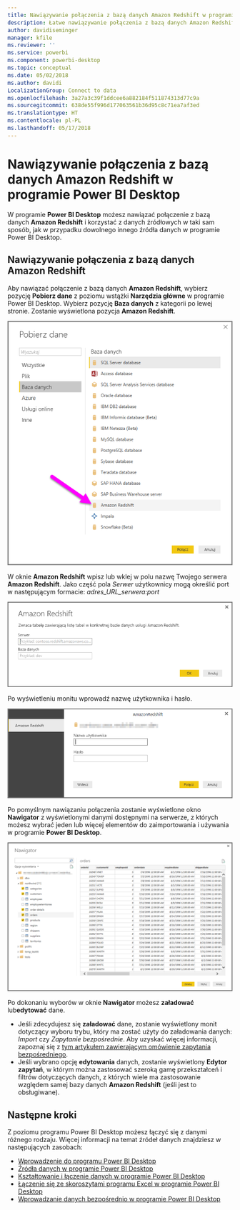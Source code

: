 ```yaml
---
title: Nawiązywanie połączenia z bazą danych Amazon Redshift w programie Power BI Desktop
description: Łatwe nawiązywanie połączenia z bazą danych Amazon Redshift i korzystanie z niej w programie Power BI Desktop
author: davidiseminger
manager: kfile
ms.reviewer: ''
ms.service: powerbi
ms.component: powerbi-desktop
ms.topic: conceptual
ms.date: 05/02/2018
ms.author: davidi
LocalizationGroup: Connect to data
ms.openlocfilehash: 3a27a3c39f1ddcee6a882184f511874313d77c9a
ms.sourcegitcommit: 638de55f996d177063561b36d95c8c71ea7af3ed
ms.translationtype: HT
ms.contentlocale: pl-PL
ms.lasthandoff: 05/17/2018
---
```

# <a name="connect-to-amazon-redshift-in-power-bi-desktop"></a>Nawiązywanie połączenia z bazą danych Amazon Redshift w programie Power BI Desktop
W programie **Power BI Desktop** możesz nawiązać połączenie z bazą danych **Amazon Redshift** i korzystać z danych źródłowych w taki sam sposób, jak w przypadku dowolnego innego źródła danych w programie Power BI Desktop.

## <a name="connect-to-an-amazon-redshift-database"></a>Nawiązywanie połączenia z bazą danych Amazon Redshift
Aby nawiązać połączenie z bazą danych **Amazon Redshift**, wybierz pozycję **Pobierz dane** z poziomu wstążki **Narzędzia główne** w programie Power BI Desktop. Wybierz pozycję **Baza danych** z kategorii po lewej stronie. Zostanie wyświetlona pozycja **Amazon Redshift**.

![](media/desktop-connect-redshift/connect_redshift_3.png)

W oknie **Amazon Redshift** wpisz lub wklej w polu nazwę Twojego serwera **Amazon Redshift**. Jako część pola *Serwer* użytkownicy mogą określić port w następującym formacie: *adres_URL_serwera:port*

![](media/desktop-connect-redshift/connect_redshift_4.png)

Po wyświetleniu monitu wprowadź nazwę użytkownika i hasło.

![](media/desktop-connect-redshift/connect_redshift_5.png)

Po pomyślnym nawiązaniu połączenia zostanie wyświetlone okno **Nawigator** z wyświetlonymi danymi dostępnymi na serwerze, z których możesz wybrać jeden lub więcej elementów do zaimportowania i używania w programie **Power BI Desktop**.

![](media/desktop-connect-redshift/connect_redshift_6.png)

Po dokonaniu wyborów w oknie **Nawigator** możesz **załadować** lub**edytować** dane.

* Jeśli zdecydujesz się **załadować** dane, zostanie wyświetlony monit dotyczący wyboru trybu, który ma zostać użyty do załadowania danych: *Import* czy *Zapytanie bezpośrednie*. Aby uzyskać więcej informacji, zapoznaj się z [tym artykułem zawierającym omówienie zapytania bezpośredniego](desktop-use-directquery.md).
* Jeśli wybrano opcję **edytowania** danych, zostanie wyświetlony **Edytor zapytań**, w którym można zastosować szeroką gamę przekształceń i filtrów dotyczących danych, z których wiele ma zastosowanie względem samej bazy danych **Amazon Redshift**  (jeśli jest to obsługiwane).

## <a name="next-steps"></a>Następne kroki
Z poziomu programu Power BI Desktop możesz łączyć się z danymi różnego rodzaju. Więcej informacji na temat źródeł danych znajdziesz w następujących zasobach:

* [Wprowadzenie do programu Power BI Desktop](desktop-getting-started.md)
* [Źródła danych w programie Power BI Desktop](desktop-data-sources.md)
* [Kształtowanie i łączenie danych w programie Power BI Desktop](desktop-shape-and-combine-data.md)
* [Łączenie się ze skoroszytami programu Excel w programie Power BI Desktop](desktop-connect-excel.md)   
* [Wprowadzanie danych bezpośrednio w programie Power BI Desktop](desktop-enter-data-directly-into-desktop.md)   

